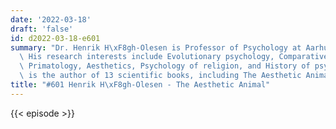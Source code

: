 ```yaml
---
date: '2022-03-18'
draft: 'false'
id: d2022-03-18-e601
summary: "Dr. Henrik H\xF8gh-Olesen is Professor of Psychology at Aarhus University.\
  \ His research interests include Evolutionary psychology, Comparative psychology/Ethology,\
  \ Primatology, Aesthetics, Psychology of religion, and History of psychology. He\
  \ is the author of 13 scientific books, including The Aesthetic Animal."
title: "#601 Henrik H\xF8gh-Olesen - The Aesthetic Animal"
---
```

{{< episode >}}
